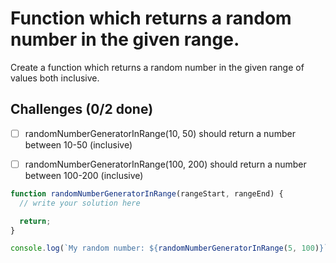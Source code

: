 # Function which returns a random number in the given range.

Create a function which returns a random number in the given range of values both inclusive.

## Challenges (0/2 done)

- [ ] randomNumberGeneratorInRange(10, 50) should return a number between 10-50 (inclusive)

- [ ] randomNumberGeneratorInRange(100, 200) should return a number between 100-200 (inclusive)

```js
function randomNumberGeneratorInRange(rangeStart, rangeEnd) {
  // write your solution here

  return;
}

console.log(`My random number: ${randomNumberGeneratorInRange(5, 100)}`);
```
